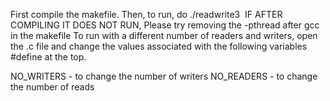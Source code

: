 First compile the makefile.
Then, to run, do ./readwrite3 
IF AFTER COMPILING IT DOES NOT RUN,
Please try removing the -pthread after gcc in the makefile
To run with a different number of readers and writers, open the .c file and change the values associated with the following variables #define at the top.

NO_WRITERS - to change the number of writers
NO_READERS - to change the number of reads
